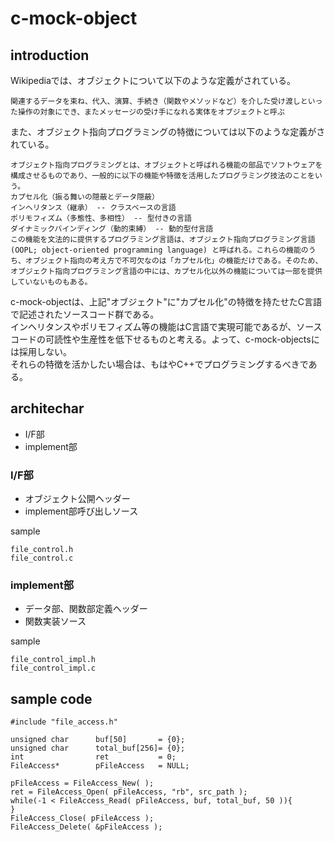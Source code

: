 c-mock-object
=============

introduction
------------

Wikipediaでは、オブジェクトについて以下のような定義がされている。  

	関連するデータを束ね、代入、演算、手続き（関数やメソッドなど）を介した受け渡しといった操作の対象にでき、またメッセージの受け手になれる実体をオブジェクトと呼ぶ

また、オブジェクト指向プログラミングの特徴については以下のような定義がされている。

	オブジェクト指向プログラミングとは、オブジェクトと呼ばれる機能の部品でソフトウェアを構成させるものであり、一般的に以下の機能や特徴を活用したプログラミング技法のことをいう。
	カプセル化（振る舞いの隠蔽とデータ隠蔽）
	インヘリタンス（継承） -- クラスベースの言語
	ポリモフィズム（多態性、多相性） -- 型付きの言語
	ダイナミックバインディング（動的束縛） -- 動的型付言語
	この機能を文法的に提供するプログラミング言語は、オブジェクト指向プログラミング言語 (OOPL; object-oriented programming language) と呼ばれる。これらの機能のうち、オブジェクト指向の考え方で不可欠なのは「カプセル化」の機能だけである。そのため、オブジェクト指向プログラミング言語の中には、カプセル化以外の機能については一部を提供していないものもある。

c-mock-objectは、上記"オブジェクト"に"カプセル化"の特徴を持たせたC言語で記述されたソースコード群である。  
インヘリタンスやポリモフィズム等の機能はC言語で実現可能であるが、ソースコードの可読性や生産性を低下せるものと考える。よって、c-mock-objectsには採用しない。  
それらの特徴を活かしたい場合は、もはやC++でプログラミングするべきである。  

architechar
-----------

+ I/F部  
+ implement部  

### I/F部  

+ オブジェクト公開ヘッダー  
+ implement部呼び出しソース  

sample  

	file_control.h
	file_control.c

### implement部  

+ データ部、関数部定義ヘッダー  
+ 関数実装ソース  

sample  

	file_control_impl.h
	file_control_impl.c

sample code
-----------

	#include "file_access.h"
	
	unsigned char      buf[50]       = {0};
	unsigned char      total_buf[256]= {0};
	int                ret           = 0;
	FileAccess*        pFileAccess   = NULL;
	
	pFileAccess = FileAccess_New( );
	ret = FileAccess_Open( pFileAccess, "rb", src_path );
	while(-1 < FileAccess_Read( pFileAccess, buf, total_buf, 50 )){
	}
	FileAccess_Close( pFileAccess );
	FileAccess_Delete( &pFileAccess );






